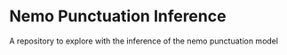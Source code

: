 # Nemo Punctuation Inference
A repository to explore with the inference of the nemo punctuation model
